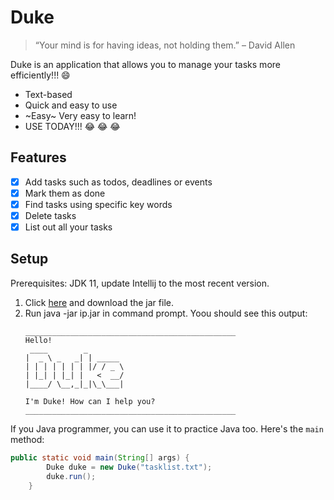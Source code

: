 # Duke
> “Your mind is for having ideas, not holding them.” – David Allen

Duke is an application that allows you to manage your tasks more efficiently!!! 😄

* Text-based
* Quick and easy to use
* ~Easy~ Very easy to learn!
* USE TODAY!!! :joy: :joy: :joy:

## Features

- [X] Add tasks such as todos, deadlines or events
- [X] Mark them as done
- [X] Find tasks using specific key words
- [X] Delete tasks
- [X] List out all your tasks

## Setup

Prerequisites: JDK 11, update Intellij to the most recent version.

1. Click [here](https://github.com/mukundrs/ip/releases/tag/A-Jar) and download the jar file.
2. Run java -jar ip.jar in command prompt. Yoou should see this output: 
   ```
   _______________________________________________
   Hello!
    ____        _        
   |  _ \ _   _| | _____ 
   | | | | | | | |/ / _ \
   | |_| | |_| |   <  __/
   |____/ \__,_|_|\_\___|
   
   I'm Duke! How can I help you?
   _______________________________________________
   ```



If you Java programmer, you can use it to practice Java too. Here's the `main` method:
```java
public static void main(String[] args) {
        Duke duke = new Duke("tasklist.txt");
        duke.run();
    }
```
